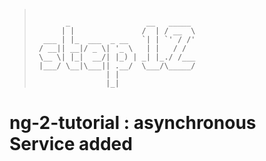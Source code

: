 > ```
>
>        _                 __   _____ 
>       | |               /  | / __  \
>   ___ | |_  ___  _ __   `| | `' / /'
>  / __|| __|/ _ \| '_ \   | |   / /  
>  \__ \| |_|  __/| |_) | _| |_./ /___
>  |___/ \__|\___|| .__/  \___/\_____/
>                 | |                 
>                 |_|   
>
> ```


# ng-2-tutorial : asynchronous Service added
